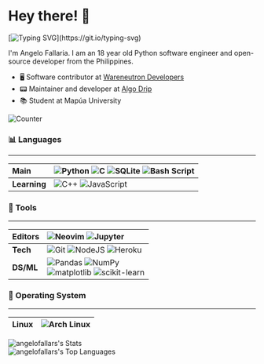 # Hey there! 👋

[![Typing SVG](https://readme-typing-svg.herokuapp.com?font=fira+code+medium&color=4384F0&size=22&lines=Student+and+open-source+developer;Python%2C+Neovim+and+Arch+Linux;Nice+to+meet+you...!)](https://git.io/typing-svg)

I'm Angelo Fallaria. I am an 18 year old Python software engineer and open-source developer from the Philippines. 

- 🖥️ Software contributor at [Wareneutron Developers](https://github.com/wareneutron)
- 📟 Maintainer and developer at [Algo Drip](http://algodrip.nafu.me/)
- 📚 Student at Mapúa University

![Counter](https://komarev.com/ghpvc/?username=angelofallars&color=156CAC&style=flat-square)

### 📊 Languages

---
Main | ![Python](https://img.shields.io/badge/python-%233776AB.svg?style=for-the-badge&logo=python&logoColor=white) ![C](https://img.shields.io/badge/c-%2300599C.svg?style=for-the-badge&logo=c&logoColor=white) ![SQLite](https://img.shields.io/badge/SQLite-07405E?style=for-the-badge&logo=sqlite&logoColor=white) ![Bash Script](https://img.shields.io/badge/Bash-4EAA25?style=for-the-badge&logo=gnu-bash&logoColor=white)
:--- | :---
| **Learning** |  ![C++](https://img.shields.io/badge/C%2B%2B-00599C?style=for-the-badge&logo=c%2B%2B&logoColor=white) ![JavaScript](https://img.shields.io/badge/javascript-%23323330.svg?style=for-the-badge&logo=javascript&logoColor=%23F7DF1E) |

### 🔧 Tools

---
Editors | ![Neovim](https://img.shields.io/badge/Vim-%2357A143.svg?style=for-the-badge&logo=neovim&logoColor=white) ![Jupyter](https://img.shields.io/badge/-jupyter_notebook-%23323330.svg?style=for-the-badge&logo=jupyter&logoColor=%23f37626) 
:--- | :---
**Tech** | ![Git](https://img.shields.io/badge/git-%23F05033.svg?style=for-the-badge&logo=git&logoColor=white) ![NodeJS](https://img.shields.io/badge/node.js-6DA55F?style=for-the-badge&logo=node.js&logoColor=white) ![Heroku](https://img.shields.io/badge/Heroku-430098?style=for-the-badge&logo=heroku&logoColor=white)
**DS/ML** | ![Pandas](https://img.shields.io/badge/pandas-%23150458.svg?style=for-the-badge&logo=pandas&logoColor=white) ![NumPy](https://img.shields.io/badge/numpy-%23013243.svg?style=for-the-badge&logo=numpy&logoColor=white)<br> ![matplotlib](https://img.shields.io/badge/matplotlib-%23323330.svg?style=for-the-badge&logo=python&logoColor=%23187bb4) ![scikit-learn](https://img.shields.io/badge/scikit--learn-%23e27d08.svg?style=for-the-badge&logo=scikit-learn&logoColor=white)

### 🤖 Operating System

---
Linux | ![Arch Linux](https://img.shields.io/badge/Arch_Linux-1793D1?style=for-the-badge&logo=arch-linux&logoColor=white)
:--- | :--- 

![angelofallars's Stats](https://github-readme-stats.vercel.app/api?username=angelofallars&theme=react&show_icons=true&hide_border=true&count_private=true)\
![angelofallars's Top Languages](https://github-readme-stats.vercel.app/api/top-langs/?username=angelofallars&theme=react&show_icons=true&hide_border=true&layout=compact)

